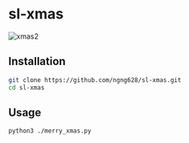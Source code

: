 # sl-xmas

![xmas2](https://user-images.githubusercontent.com/31023138/147377287-9522afbe-f38f-4327-9ede-eec34378cfbf.gif)


## Installation

```sh
git clone https://github.com/ngng628/sl-xmas.git
cd sl-xmas
```

## Usage

```sh
python3 ./merry_xmas.py
```

